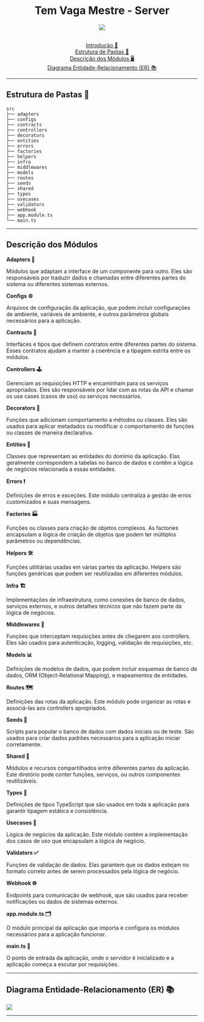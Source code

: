 <h1 align="center" style="font-weight: bold;">Tem Vaga Mestre - Server</h1>

<div align="center">
<img src="https://images2.imgbox.com/6a/7e/j0CcR3uU_o.png">

</br>
</br>
</div>


<p align="center">
  <a href="#introducao">Introdução 📄</a><br>
  <a href="#pastas">Estrutura de Pastas 📁</a><br>
  <a href="#descricao">Descrição dos Módulos 🖥️</a><br>
  <a href="#diagrama">Diagrama Entidade-Relacionamento (ER) 📚</a><br>
</p>

---

<h2 id="pastas"> Estrutura de Pastas 📁</h2>

```plaintext
src
├── adapters
├── configs
├── contracts
├── controllers
├── decorators
├── entities
├── errors
├── factories
├── helpers
├── infra
├── middlewares
├── models
├── routes
├── seeds
├── shared
├── types
├── usecases
├── validators
├── webhook
├── app.module.ts
└── main.ts
```

---

<h2 id="descricao">Descrição dos Módulos</h2>

**Adapters 🔌**

Módulos que adaptam a interface de um componente para outro. Eles são responsáveis por traduzir dados e chamadas entre diferentes partes do sistema ou diferentes sistemas externos.

**Configs ⚙️**

Arquivos de configuração da aplicação, que podem incluir configurações de ambiente, variáveis de ambiente, e outros parâmetros globais necessários para a aplicação.

**Contracts 📜**

Interfaces e tipos que definem contratos entre diferentes partes do sistema. Esses contratos ajudam a manter a coerência e a tipagem estrita entre os módulos.

**Controllers 🕹️**

Gerenciam as requisições HTTP e encaminham para os serviços apropriados. Eles são responsáveis por lidar com as rotas da API e chamar os use cases (casos de uso) ou serviços necessários.

**Decorators 🎨**

Funções que adicionam comportamento a métodos ou classes. Eles são usados para aplicar metadados ou modificar o comportamento de funções ou classes de maneira declarativa.

**Entities 🏢**

Classes que representam as entidades do domínio da aplicação. Elas geralmente correspondem a tabelas no banco de dados e contêm a lógica de negócios relacionada a essas entidades.

**Errors ❗**

Definições de erros e exceções. Este módulo centraliza a gestão de erros customizados e suas mensagens.

**Factories 🏭**

Funções ou classes para criação de objetos complexos. As factories encapsulam a lógica de criação de objetos que podem ter múltiplos parâmetros ou dependências.

**Helpers 🛠️**

Funções utilitárias usadas em várias partes da aplicação. Helpers são funções genéricas que podem ser reutilizadas em diferentes módulos.

**Infra 🏗️**

Implementações de infraestrutura, como conexões de banco de dados, serviços externos, e outros detalhes técnicos que não fazem parte da lógica de negócios.

**Middlewares 🚧**

Funções que interceptam requisições antes de chegarem aos controllers. Eles são usados para autenticação, logging, validação de requisições, etc.

**Models 📊**

Definições de modelos de dados, que podem incluir esquemas de banco de dados, ORM (Object-Relational Mapping), e mapeamentos de entidades.

**Routes 🗺️**

Definições das rotas da aplicação. Este módulo pode organizar as rotas e associá-las aos controllers apropriados.

**Seeds 🌱**

Scripts para popular o banco de dados com dados iniciais ou de teste. São usados para criar dados padrões necessários para a aplicação iniciar corretamente.

**Shared 🔗**

Módulos e recursos compartilhados entre diferentes partes da aplicação. Este diretório pode conter funções, serviços, ou outros componentes reutilizáveis.

**Types 📝**

Definições de tipos TypeScript que são usados em toda a aplicação para garantir tipagem estática e consistência.

**Usecases 💼**

Lógica de negócios da aplicação. Este módulo contém a implementação dos casos de uso que encapsulam a lógica de negócio.

**Validators ✅**

Funções de validação de dados. Elas garantem que os dados estejam no formato correto antes de serem processados pela lógica de negócio.

**Webhook 🌐**

Endpoints para comunicação de webhook, que são usados para receber notificações ou dados de sistemas externos.

**app.module.ts 🗂️**

O módulo principal da aplicação que importa e configura os módulos necessários para a aplicação funcionar.

**main.ts 🚀**

O ponto de entrada da aplicação, onde o servidor é inicializado e a aplicação começa a escutar por requisições.

---

<h2 id="descricao">Diagrama Entidade-Relacionamento (ER) 📚</h2>

<img src="https://images2.imgbox.com/bc/4a/UhhOaGuJ_o.png">

---
